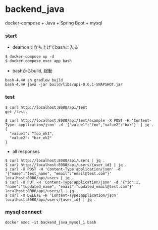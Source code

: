 # backend_java
docker-compose + Java + Spring Boot + mysql

### start
- deamonで立ち上げてbashに入る
```
$ docker-compose up -d
$ docker-compose exec app bash
```
- bashからbuild, 起動
```
bash-4.4# sh gradlew build
bash-4.4# java -jar build/libs/api-0.0.1-SNAPSHOT.jar
```

### test
```
$ curl http://localhost:8080/api/test
get /test.

$ curl http://localhost:8080/api/test/example -X POST -H 'Content-Type: application/json' -d '{"value1":"foo","value2":"bar"}' | jq .
{
  "value1": "foo_ok1",
  "value2": "bar_ok2"
}
```

- all responses
```
$ curl http://localhost:8080/api/users | jq .
$ curl http://localhost:8080/api/users/{user_id} | jq . 
$ curl -X POST -H 'Content-Type:application/json' -d '{"name":"test_name", "email":"email@test.com"}' localhost:8080/api/users | jq .
$ curl -X PUT -H 'Content-Type:application/json' -d '{"id":1, "name":"tupdated_name", "email":"updated_email@test.com"}' localhost:8080/api/users/1 | jq .
$ curl -X DELETE -H 'Content-Type:application/json'  localhost:8080/api/users/{user_id} | jq .
```

### mysql connect
```
docker exec -it backend_java_mysql_1 bash
```
